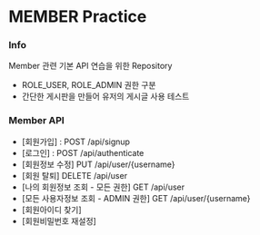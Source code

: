 # MEMBER Practice

### Info
Member 관련 기본 API 연습을 위한 Repository

- ROLE_USER, ROLE_ADMIN 권한 구분
- 간단한 게시판을 만들어 유저의 게시글 사용 테스트


### Member API
* [회원가입] : POST /api/signup
* [로그인] : POST /api/authenticate
* [회원정보 수정] PUT /api/user/{username}
* [회원 탈퇴] DELETE /api/user
* [나의 회원정보 조회 - 모든 권한] GET /api/user
* [모든 사용자정보 조회 - ADMIN 권한] GET /api/user/{username}
* [회원아이디 찾기]
* [회원비밀번호 재설정]